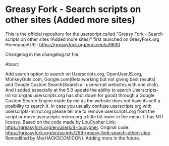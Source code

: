 # Greasy Fork - Search scripts on other sites (Added more sites)
This is the official repository for the userscript called "Greasy Fork - Search scripts on other sites (Added more sites)" first launched on GresyFork.org     
HomepageURL: https://greasyfork.org/en/scripts/9630

Changelog in the changelog.txt file.


About:

Add search option to search on Userscripts.org, OpenUserJS.org, MonkeyGuts.com, Google.com(Beta;working but not giving best results) and Google Custom Search(Search all userscript websites with one click). And i added especially at the 5.0 update the ability to search Userscripts-mirror.org(as userscripts.org has shut down for good) through a Google Custom Search Engine made by me as the website does not have its self a posibility to search it. In case you usually confuse userscripts.org with userscripts-mirror.org please tell me to remove userscripts.org from the script or move userscripts-mirror.org a little bit lower in the menu.
It has MIT license. Based on the code made by LouCypher Link: https://greasyfork.org/en/users/4-loucypher. Original code: https://greasyfork.org/en/scripts/259-greasy-fork-search-other-sites . Remodified by Me(HACKSCOMICON). Adding more in the future.


